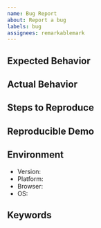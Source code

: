 ```yaml
---
name: Bug Report
about: Report a bug
labels: bug
assignees: remarkablemark
---
```


## Expected Behavior

<!-- What should happen. -->

## Actual Behavior

<!-- What happens instead. -->

## Steps to Reproduce

<!-- Describe a sequence of steps that anybody can repeat to see the issue. -->

## Reproducible Demo

<!--
Creating a bug demo will help speed up the process of resolving the issue:

* StackBlitz: https://stackblitz.com/edit/html-react-parser
* TypeScript: https://stackblitz.com/edit/html-react-parser-typescript
* JSFiddle: https://jsfiddle.net/remarkablemark/7v86d800/
* Replit: https://replit.com/@remarkablemark/html-react-parser
-->

## Environment

- Version:
- Platform:
- Browser:
- OS:

## Keywords

<!-- Include keywords that might help others with the same problem find this issue. -->
